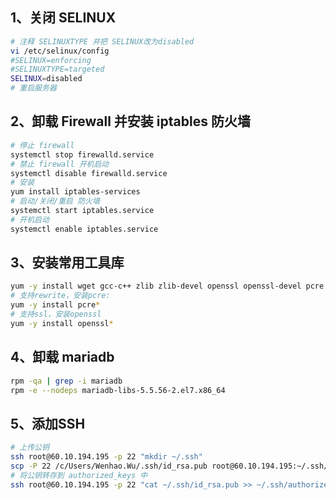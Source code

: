 

## 1、关闭 SELINUX
```bash
# 注释 SELINUXTYPE 并把 SELINUX改为disabled
vi /etc/selinux/config
#SELINUX=enforcing
#SELINUXTYPE=targeted
SELINUX=disabled
# 重启服务器
```

## 2、卸载 Firewall 并安装 iptables 防火墙
```bash
# 停止 firewall 
systemctl stop firewalld.service
# 禁止 firewall 开机启动 
systemctl disable firewalld.service
# 安装
yum install iptables-services
# 启动/关闭/重启 防火墙
systemctl start iptables.service
# 开机启动
systemctl enable iptables.service
```

## 3、安装常用工具库
```bash
yum -y install wget gcc-c++ zlib zlib-devel openssl openssl-devel pcre pcre-devel
# 支持rewrite，安装pcre:
yum -y install pcre*
# 支持ssl，安装openssl
yum -y install openssl*
```

## 4、卸载  mariadb
```bash
rpm -qa | grep -i mariadb
rpm -e --nodeps mariadb-libs-5.5.56-2.el7.x86_64
```

## 5、添加SSH
```bash
# 上传公钥
ssh root@60.10.194.195 -p 22 "mkdir ~/.ssh" 
scp -P 22 /c/Users/Wenhao.Wu/.ssh/id_rsa.pub root@60.10.194.195:~/.ssh/id_rsa.pub
# 将公钥转存到 authorized_keys 中
ssh root@60.10.194.195 -p 22 "cat ~/.ssh/id_rsa.pub >> ~/.ssh/authorized_keys"
```
